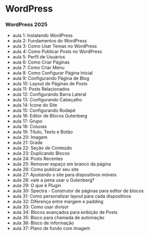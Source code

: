 # WordPress

### WordPress 2025

- aula 1: Instalando WordPress
- aula 2: Fundamentos do WordPress
- aula 3: Como Usar Temas no WordPress
- aula 4: Como Publicar Posts no WordPress
- aula 5: Perfil de Usuários
- aula 6: Como Criar Páginas
- aula 7: Como Criar Menu
- aula 8: Como Configurar Página Inicial
- aula 9: Configurando Página de Blog
- aula 10: Layout de Páginas de Posts
- aula 11: Posts Relacionados
- aula 12: Configurando Barra Lateral
- aula 13: Configurando Cabeçalho
- aula 14: Ícone do Site
- aula 15: Configurando Rodapé
- aula 16: Editor de Blocos Gutenberg
- aula 17: Grupo
- aula 18: Colunas
- aula 19: Título, Texto e Botão
- aula 20: Imagem
- aula 21: Grade
- aula 22: Seção de Conteúdo
- aula 23: Duplicando Blocos
- aula 24: Posts Recentes
- aula 25: Remover espaço em branco da página
- aula 26: Como publicar seu site
- aula 27: Ajustando o site para dispositivos móveis
- aula 28: vale a pena usar o Gutenberg?
- aula 29: O que é Plugin
- aula 30: Spectra - Construtor de páginas para editor de blocos
- aula 31: Como personalizar layout para cada dispositivos
- aula 32: Diferença entre margem e padding
- aula 33: Como usar divisor
- aula 34: Blocos avançados para exibição de Posts
- aula 35: Bloco para chamada de automação
- aula 36: Bloco de informação
- aula 37: Plano de fundo com Imagem
